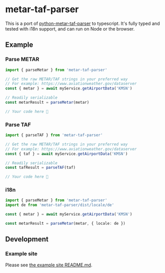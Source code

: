 # metar-taf-parser

This is a port of [python-metar-taf-parser](https://github.com/mivek/python-metar-taf-parser) to typescript. It's fully typed and tested with i18n support, and can run on Node or the browser.

## Example

### Parse METAR

```ts
import { parseMetar } from 'metar-taf-parser'

// Get the raw METAR/TAF strings in your preferred way
// For example: https://www.aviationweather.gov/dataserver
const { metar } = await myService.getAirportData('KMSN')

// Readily serializable
const metarResult = parseMetar(metar)

// Your code here 🚀
```

### Parse TAF

```ts
import { parseTAF } from 'metar-taf-parser'

// Get the raw METAR/TAF strings in your preferred way
// For example: https://www.aviationweather.gov/dataserver
const { taf } = await myService.getAirportData('KMSN')

// Readily serializable
const tafResult = parseTAF(taf)

// Your code here 🚀
```

### i18n

```ts
import { parseMetar } from 'metar-taf-parser'
import de from 'metar-taf-parser/dist/locale/de'

const { metar } = await myService.getAirportData('KMSN')

const metarResult = parseMetar(metar, { locale: de })
```

## Development

### Example site

Please see [the example site README.md](example/README.md).